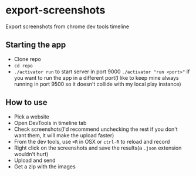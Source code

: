 # export-screenshots
Export screenshots from chrome dev tools timeline

## Starting the app
* Clone repo
* `cd repo`
* `./activator run` to start server in port 9000 `./activator "run <port>"` if you want to run the app in a different port(I like to keep mine always running in port 9500 so it doesn't collide with my local play instance)

## How to use
* Pick a website
* Open DevTools in timeline tab
* Check screenshots(I'd recommend unchecking the rest if you don't want them, it will make the upload faster)
* From the dev tools, use `⌘R` in OSX or `ctrl-R` to reload and record
* Right click on the screenshots and save the results(a `.json` extension wouldn't hurt)
* Upload and send
* Get a zip with the images

